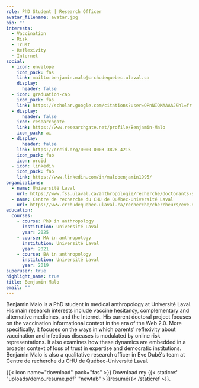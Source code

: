 ```yaml
---
role: PhD Student | Research Officer
avatar_filename: avatar.jpg
bio: ""
interests:
  - Vaccination
  - Risk
  - Trust
  - Reflexivity
  - Internet
social:
  - icon: envelope
    icon_pack: fas
    link: mailto:benjamin.malo@crchudequebec.ulaval.ca
    display:
      header: false
  - icon: graduation-cap
    icon_pack: fas
    link: https://scholar.google.com/citations?user=QPnNIQMAAAAJ&hl=fr
  - display:
      header: false
    icon: researchgate
    link: https://www.researchgate.net/profile/Benjamin-Malo
    icon_pack: ai
  - display:
      header: false
    link: https://orcid.org/0000-0003-3826-4215
    icon_pack: fab
    icon: orcid
  - icon: linkedin
    icon_pack: fab
    link: https://www.linkedin.com/in/malobenjamin1995/
organizations:
  - name: Université Laval
    url: https://www.fss.ulaval.ca/anthropologie/recherche/doctorants-stagiaires-postdoctoraux/benjamin-malo
  - name: Centre de recherche du CHU de Québec-Université Laval
    url: https://www.crchudequebec.ulaval.ca/recherche/chercheurs/eve-dube/
education:
  courses:
    - course: PhD in anthropology
      institution: Université Laval
      year: 2025
    - course: MA in anthropology
      institution: Université Laval
      year: 2021
    - course: BA in anthropology
      institution: Université Laval
      year: 2019
superuser: true
highlight_name: true
title: Benjamin Malo
email: ""
---
```

Benjamin Malo is a PhD student in medical anthropology at Université Laval. His main research interests include vaccine hesitancy, complementary and alternative medicines, and the Internet. His current doctoral project focuses on the vaccination informational context in the era of the Web 2.0. More specifically, it focuses on the ways in which parents' reflexivity about vaccination and infectious diseases is modulated by online risk representations. It also examines how these dynamics are embedded in a broader context of loss of trust in expertise and democratic institutions. Benjamin Malo is also a qualitative research officer in Eve Dubé's team at Centre de recherche du CHU de Québec-Université Laval.

{{< icon name="download" pack="fas" >}} Download my {{< staticref "uploads/demo_resume.pdf" "newtab" >}}resumé{{< /staticref >}}.